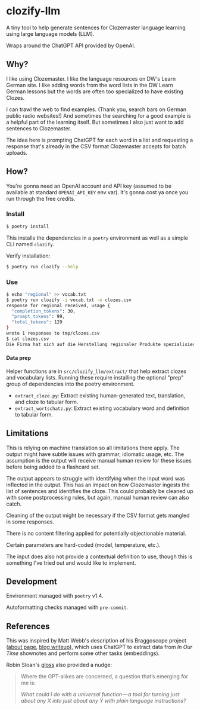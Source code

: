 # clozify-llm

A tiny tool to help generate sentences for Clozemaster language learning using large language models (LLM).

Wraps around the ChatGPT API provided by OpenAI.

## Why?

I like using Clozemaster. I like the language resources on DW's Learn German site. I like adding words from the word lists in the DW Learn German lessons but the words are often too specialized to have existing Clozes.

I can trawl the web to find examples. (Thank you, search bars on German public radio websites!) And sometimes the searching for a good example is a helpful part of the learning itself. But sometimes I also just want to add sentences to Clozemaster.

The idea here is prompting ChatGPT for each word in a list and requesting a response that's already in the CSV format Clozemaster accepts for batch uploads.

## How?

You're gonna need an OpenAI account and API key (assumed to be available at standard `OPENAI_API_KEY` env var). It's gonna cost ya once you run through the free credits.

### Install

```bash
$ poetry install
```

This installs the dependencies in a `poetry` environment as well as a simple CLI named `clozify`.

Verify installation:

```bash
$ poetry run clozify --help
```

### Use

```bash
$ echo "regional" >> vocab.txt
$ poetry run clozify -i vocab.txt -o clozes.csv
response for regional received, usage {
  "completion_tokens": 30,
  "prompt_tokens": 99,
  "total_tokens": 129
}
wrote 1 responses to tmp/clozes.csv
$ cat clozes.csv
Die Firma hat sich auf die Herstellung regionaler Produkte spezialisiert.,The company specializes in the production of regional products.,regional
```

#### Data prep

Helper functions are in `src/clozify_llm/extract/` that help extract clozes and vocabulary lists. Running these require installing the optional "prep" group of dependencies into the poetry environment.

- `extract_cloze.py`: Extract existing human-generated text, translation, and cloze to tabular form.
- `extract_wortschatz.py`: Extract existing vocabulary word and definition to tabular form.

## Limitations

This is relying on machine translation so all limitations there apply. The output might have subtle issues with grammar, idiomatic usage, etc. The assumption is the output will receive manual human review for these issues before being added to a flashcard set.

The output appears to struggle with identifying when the input word was inflected in the output. This has an impact on how Clozemaster ingests the list of sentences and identifies the cloze. This could probably be cleaned up with some postprocessing rules, but again, manual human review can also catch.

Cleaning of the output might be necessary if the CSV format gets mangled in some responses.

There is no content filtering applied for potentially objectionable material.

Certain parameters are hard-coded (model, temperature, etc.).

The input does also not provide a contextual definition to use, though this is something I've tried out and would like to implement.

## Development

Environment managed with `poetry` v1.4.

Autoformatting checks managed with `pre-commit`.

## References

This was inspired by Matt Webb's description of his Braggoscope project ([about page](https://genmon.github.io/braggoscope/about), [blog writeup](https://interconnected.org/home/2023/02/07/braggoscope)), which uses ChatGPT to extract data from *In Our Time* shownotes and perform some other tasks (embeddings).

Robin Sloan's [gloss](https://www.robinsloan.com/lab/phase-change/) also provided a nudge:

> Where the GPT-alikes are concerned, a question that’s emerging for me is:
>
> *What could I do with a universal function — a tool for turning just about any X into just about any Y with plain language instructions?*
